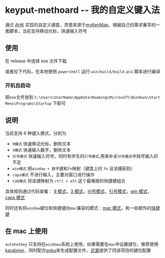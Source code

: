 # keyput-methoard -- 我的自定义键入法

通过 [AHK](https://www.autohotkey.com) 实现的自定义键盘，灵感来源于[myKeyMap](https://github.com/xianyukang/MyKeymap)，根据自己的需求重写的一套脚本，当前支持移动光标，快速输入符号

## 使用

在 release 中选择 exe 文件下载

或者拉下代码，在本地使用 `powershell` 运行 `win/build/build.ps1` 脚本进行编译

### 开机自启动

把`exe`文件放到 `C:\Users\UserName\AppData\Roaming\Microsoft\Windows\Start Menu\Programs\Startup` 下即可

## 说明

当前支持 6 种键入模式，分别为

- `9模式` 快速移动光标，删除文本
- `3模式` 快速输入数字，删除文本
- `分号模式` 快速输入符号，同时有伴生的`引号模式`,用来补全`分号模式`中括号输入的不足
- `win模式` 把`window + 数字`键和`fn`映射（键盘上的 `fn` 没法捕获到）
- `caps模式` 不进行输入，主要对窗口进行操作
- `tab模式` 将该键映射为 `ctrl + alt` 这个最难按的快捷键组合

具体规则通过代码查看： [9 模式](/win/modules/mode-9.ahk)，[3 模式](/win/modules/mode-3.ahk)，[分号模式](/win/modules/mode-semi.ahk)，[引号模式](/win/modules/mode-quote.ahk)，[win 模式](/win/modules/mode-win.ahk)，[caps 模式](/win/modules/mode-caps.ahk)

同时还有将`window`键位和快捷键向`mac`兼容的模式：[mac 模式](/win/modules/mode-mac.ahk)，和一些额外的[快捷键](/win/modules/mode-ctrl-alt.ahk)

## 在 mac 上使用

`autohotkey` 只支持在`windows`系统上使用，如果需要在`mac`中设置键位，推荐使用[karabiner](https://karabiner-elements.pqrs.org/)，同时配合[goku](https://github.com/yqrashawn/GokuRakuJoudo/tree/master)来生成配置文件，[这里](/mac)提供了同该项目的键位配置

